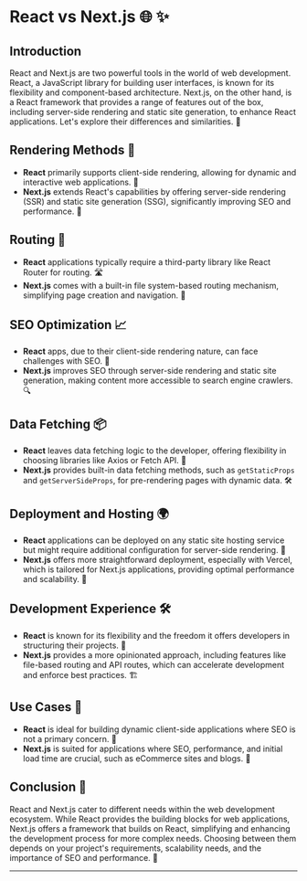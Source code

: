 # React vs Next.js 🌐 ✨

## Introduction

React and Next.js are two powerful tools in the world of web development. React, a JavaScript library for building user interfaces, is known for its flexibility and component-based architecture. Next.js, on the other hand, is a React framework that provides a range of features out of the box, including server-side rendering and static site generation, to enhance React applications. Let's explore their differences and similarities. 🤔

## Rendering Methods 🎨

- **React** primarily supports client-side rendering, allowing for dynamic and interactive web applications. 🌟
- **Next.js** extends React's capabilities by offering server-side rendering (SSR) and static site generation (SSG), significantly improving SEO and performance. 🚀

## Routing 🚦

- **React** applications typically require a third-party library like React Router for routing. 🛣️
- **Next.js** comes with a built-in file system-based routing mechanism, simplifying page creation and navigation. 📁

## SEO Optimization 📈

- **React** apps, due to their client-side rendering nature, can face challenges with SEO. 🤖
- **Next.js** improves SEO through server-side rendering and static site generation, making content more accessible to search engine crawlers. 🔍

## Data Fetching 📦

- **React** leaves data fetching logic to the developer, offering flexibility in choosing libraries like Axios or Fetch API. 🔄
- **Next.js** provides built-in data fetching methods, such as `getStaticProps` and `getServerSideProps`, for pre-rendering pages with dynamic data. 🛠️

## Deployment and Hosting 🌍

- **React** applications can be deployed on any static site hosting service but might require additional configuration for server-side rendering. 📡
- **Next.js** offers more straightforward deployment, especially with Vercel, which is tailored for Next.js applications, providing optimal performance and scalability. 🚢

## Development Experience 🛠️

- **React** is known for its flexibility and the freedom it offers developers in structuring their projects. 🎒
- **Next.js** provides a more opinionated approach, including features like file-based routing and API routes, which can accelerate development and enforce best practices. 🏗️

## Use Cases 🎯

- **React** is ideal for building dynamic client-side applications where SEO is not a primary concern. 📱
- **Next.js** is suited for applications where SEO, performance, and initial load time are crucial, such as eCommerce sites and blogs. 💼

## Conclusion 🏁

React and Next.js cater to different needs within the web development ecosystem. While React provides the building blocks for web applications, Next.js offers a framework that builds on React, simplifying and enhancing the development process for more complex needs. Choosing between them depends on your project's requirements, scalability needs, and the importance of SEO and performance. 🤝

---
